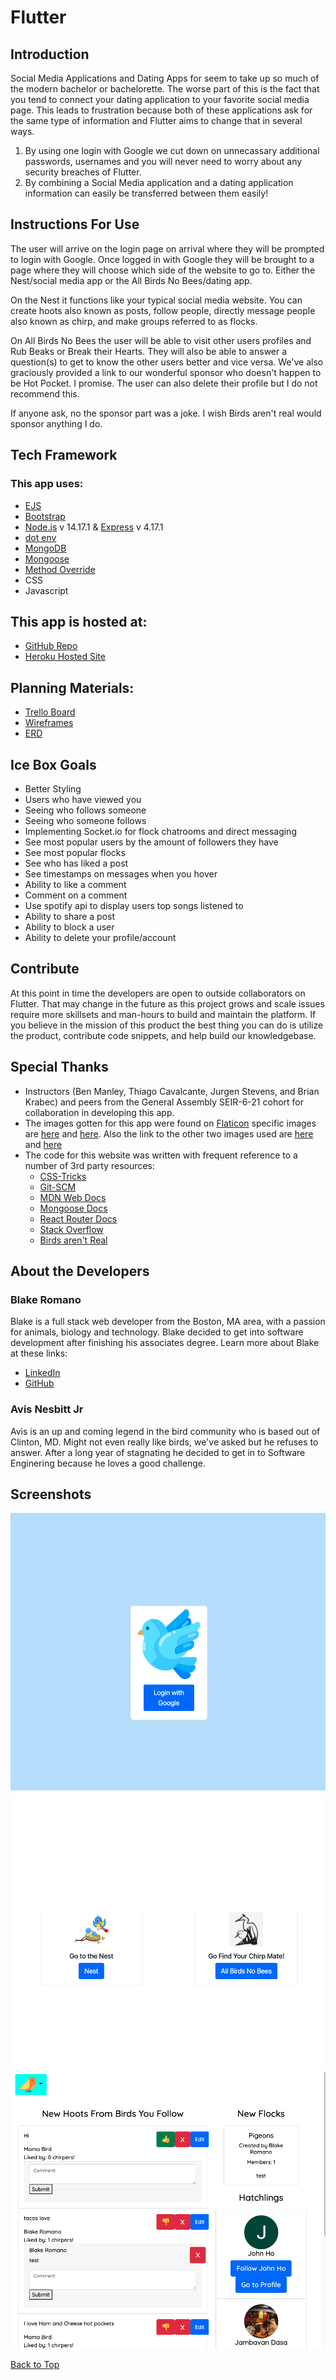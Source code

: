 <a id='top'></a>

# Flutter
## Introduction
Social Media Applications and Dating Apps for seem to take up so much of the modern bachelor or bachelorette. The worse part of this is the fact that you tend to connect your dating application to your favorite social media page. This leads to frustration because both of these applications ask for the same type of information and Flutter aims to change that in several ways.

1. By using one login with Google we cut down on unnecassary additional passwords, usernames and you will never need to worry about any security breaches of Flutter.
2. By combining a Social Media application and a dating application information can easily be transferred between them easily! 

## Instructions For Use

The user will arrive on the login page on arrival where they will be prompted to login with Google. Once logged in with Google they will be brought to a page where they will choose which side of the website to go to. Either the Nest/social media app or the All Birds No Bees/dating app.

On the Nest it functions like your typical social media website. You can create hoots also known as posts, follow people, directly message people also known as chirp, and make groups referred to as flocks. 

On All Birds No Bees the user will be able to visit other users profiles and Rub Beaks or Break their Hearts. They will also be able to answer a question(s) to get to know the other users better and vice versa. We've also graciously provided a link to our wonderful sponsor who doesn't happen to be Hot Pocket. I promise. The user can also delete their profile but I do not recommend this.

If anyone ask, no the sponsor part was a joke. I wish Birds aren't real would sponsor anything I do.

## Tech Framework
### This app uses:
* [EJS](https://www.npmjs.com/package/ejs)
* [Bootstrap](https://getbootstrap.com/)
* [Node.js](https://nodejs.org/en/) v 14.17.1 & [Express](https://expressjs.com/) v 4.17.1
* [dot env](https://www.npmjs.com/package/dotenv)
* [MongoDB](https://www.mongodb.com/cloud/atlas)
* [Mongoose](https://www.npmjs.com/package/mongoose)
* [Method Override](https://www.npmjs.com/package/method-override)
* CSS
* Javascript
  
## This app is hosted at: 
* [GitHub Repo](https://github.com/blakeromano/flutter)
* [Heroku Hosted Site](https://flutter-social-dating-app.herokuapp.com/)

## Planning Materials:
* [Trello Board](https://trello.com/b/ADZKf3Zx/all-birds-and-no-bees)
* [Wireframes](https://wireframe.cc/Th0cuk)
* [ERD](https://whimsical.com/NYFFtGaC1tMG79cegVKHRa)
## Ice Box Goals
* Better Styling
* Users who have viewed you
* Seeing who follows someone
* Seeing who someone follows
* Implementing Socket.io for flock chatrooms and direct messaging
* See most popular users by the amount of followers they have
* See most popular flocks
* See who has liked a post
* See timestamps on messages when you hover
* Ability to like a comment
* Comment on a comment
* Use spotify api to display users top songs listened to
* Ability to share a post
* Ability to block a user
* Ability to delete your profile/account

## Contribute

At this point in time the developers are open to outside collaborators on Flutter. That may change in the future as this project grows and scale issues require more skillsets and man-hours to build and maintain the platform.  If you believe in the mission of this product the best thing you can do is utilize the product, contribute code snippets, and help build our knowledgebase.


## Special Thanks

* Instructors (Ben Manley, Thiago Cavalcante, Jurgen Stevens, and Brian Krabec) and peers from the General Assembly SEIR-6-21 cohort for collaboration in developing this app.
* The images gotten for this app were found on [Flaticon](https://www.flaticon.com/) specific images are [here](https://www.flaticon.com/free-icon/bird_3050939) and [here](https://www.flaticon.com/free-icon/dove_3241838). Also the link to the other two images used are [here](https://www.pinclipart.com/picdir/middle/560-5609820_birds-mating-birds-mating-clip-art-png-download) and [here](https://knowyourmeme.com/photos/23993-blockatiel)
* The code for this website was written with frequent reference to a number of 3rd party resources:
  * [CSS-Tricks](https://css-tricks.com/)
  * [Git-SCM](https://git-scm.com/docs)
  * [MDN Web Docs](https://developer.mozilla.org/en-US/)
  * [Mongoose Docs](https://mongoosejs.com/docs/guides.html)
  * [React Router Docs](https://reactrouter.com/core/guides/philosophy)
  * [Stack Overflow](https://stackoverflow.com/)
  * [Birds aren't Real](https://birdsarentreal.com/)

## About the Developers

### Blake Romano

Blake is a full stack web developer from the Boston, MA area, with a passion for animals, biology and technology. Blake decided to get into software development after finishing his associates degree. Learn more about Blake at these links:

* [LinkedIn](https://www.linkedin.com/in/blakeromano)
* [GitHub](www.GitHub.com/blakeromano)

### Avis Nesbitt Jr

Avis is an up and coming legend in the bird community who is based out of Clinton, MD. Might not even really like birds, we've asked but he refuses to answer. After a long year of stagnating he decided to get in to Software Enginering because he loves a good challenge.

## Screenshots

![Screenshot 1](https://raw.githubusercontent.com/blakeromano/flutter/main/public/images/readme/landing-page.png)
![Screenshot 2](https://raw.githubusercontent.com/blakeromano/flutter/main/public/images/readme/choose-page.png)
![Screenshot 3](https://raw.githubusercontent.com/blakeromano/flutter/main/public/images/readme/nest-page.png)

[Back to Top](#top)
